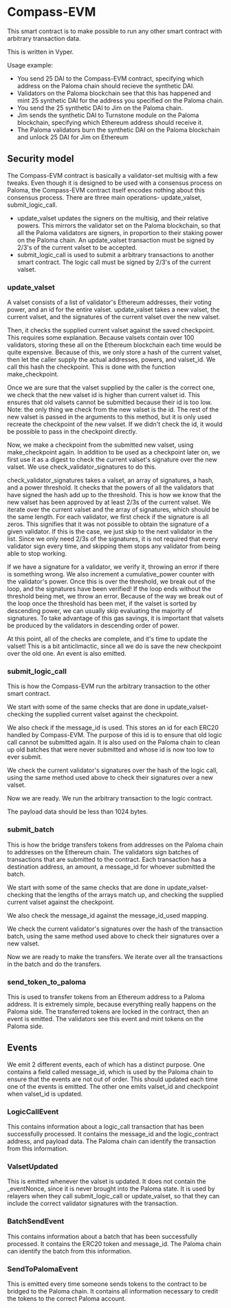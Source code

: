 # Compass-EVM

This smart contract is to make possible to run any other smart contract with arbitrary transaction data.

This is written in Vyper.

Usage example:

- You send 25 DAI to the Compass-EVM contract, specifying which address on the Paloma chain should recieve the synthetic DAI.
- Validators on the Paloma blockchain see that this has happened and mint 25 synthetic DAI for the address you specified on the Paloma chain.
- You send the 25 synthetic DAI to Jim on the Paloma chain.
- Jim sends the synthetic DAI to Turnstone module on the Paloma blockchain, specifying which Ethereum address should receive it.
- The Paloma validators burn the synthetic DAI on the Paloma blockchain and unlock 25 DAI for Jim on Ethereum

## Security model

The Compass-EVM contract is basically a validator-set multisig with a few tweaks. Even though it is designed to be used with a consensus process on Paloma, the Compass-EVM contract itself encodes nothing about this consensus process. There are three main operations- update_valset, submit_logic_call.
- update_valset updates the signers on the multisig, and their relative powers. This mirrors the validator set on the Paloma blockchain, so that all the Paloma validators are signers, in proportion to their staking power on the Paloma chain. An update_valset transaction must be signed by 2/3's of the current valset to be accepted.
- submit_logic_call is used to submit a arbitrary transactions to another smart contract. The logic call must be signed by 2/3's of the current valset.

### update_valset

A valset consists of a list of validator's Ethereum addresses, their voting power, and an id for the entire valset. update_valset takes a new valset, the current valset, and the signatures of the current valset over the new valset.

Then, it checks the supplied current valset against the saved checkpoint. This requires some explanation. Because valsets contain over 100 validators, storing these all on the Ethereum blockchain each time would be quite expensive. Because of this, we only store a hash of the current valset, then let the caller supply the actual addresses, powers, and valset_id. We call this hash the checkpoint. This is done with the function make_checkpoint.

Once we are sure that the valset supplied by the caller is the correct one, we check that the new valset id is higher than current valset id. This ensures that old valsets cannot be submitted because their id is too low. Note: the only thing we check from the new valset is the id. The rest of the new valset is passed in the arguments to this method, but it is only used recreate the checkpoint of the new valset. If we didn't check the id, it would be possible to pass in the checkpoint directly.

Now, we make a checkpoint from the submitted new valset, using make_checkpoint again. In addition to be used as a checkpoint later on, we first use it as a digest to check the current valset's signature over the new valset. We use check_validator_signatures to do this.

check_validator_signatures takes a valset, an array of signatures, a hash, and a power threshold. It checks that the powers of all the validators that have signed the hash add up to the threshold. This is how we know that the new valset has been approved by at least 2/3s of the current valset. We iterate over the current valset and the array of signatures, which should be the same length. For each validator, we first check if the signature is all zeros. This signifies that it was not possible to obtain the signature of a given validator. If this is the case, we just skip to the next validator in the list. Since we only need 2/3s of the signatures, it is not required that every validator sign every time, and skipping them stops any validator from being able to stop working.

If we have a signature for a validator, we verify it, throwing an error if there is something wrong. We also increment a cumulative_power counter with the validator's power. Once this is over the threshold, we break out of the loop, and the signatures have been verified! If the loop ends without the threshold being met, we throw an error. Because of the way we break out of the loop once the threshold has been met, if the valset is sorted by descending power, we can usually skip evaluating the majority of signatures. To take advantage of this gas savings, it is important that valsets be produced by the validators in descending order of power.

At this point, all of the checks are complete, and it's time to update the valset! This is a bit anticlimactic, since all we do is save the new checkpoint over the old one. An event is also emitted.

### submit_logic_call

This is how the Compass-EVM run the arbitrary transaction to the other smart contract.

We start with some of the same checks that are done in update_valset- checking the supplied current valset against the checkpoint.

We also check if the message_id is used. This stores an id for each ERC20 handled by Compass-EVM. The purpose of this id is to ensure that old logic call cannot be submitted again. It is also used on the Paloma chain to clean up old batches that were never submitted and whose id is now too low to ever submit.

We check the current validator's signatures over the hash of the logic call, using the same method used above to check their signatures over a new valset.

Now we are ready. We run the arbitrary transaction to the logic contract.

The payload data should be less than 1024 bytes.

### submit_batch

This is how the bridge transfers tokens from addresses on the Paloma chain to addresses on the Ethereum chain. The validators sign batches of transactions that are submitted to the contract. Each transaction has a destination address, an amount, a message_id for whoever submitted the batch.

We start with some of the same checks that are done in update_valset- checking that the lengths of the arrays match up, and checking the supplied current valset against the checkpoint.

We also check the message_id against the message_id_used mapping.

We check the current validator's signatures over the hash of the transaction batch, using the same method used above to check their signatures over a new valset.

Now we are ready to make the transfers. We iterate over all the transactions in the batch and do the transfers.

### send_token_to_paloma

This is used to transfer tokens from an Ethereum address to a Paloma address. It is extremely simple, because everything really happens on the Paloma side. The transferred tokens are locked in the contract, then an event is emitted. The validators see this event and mint tokens on the Paloma side.

## Events

We emit 2 different events, each of which has a distinct purpose. One contains a field called message_id, which is used by the Paloma chain to ensure that the events are not out of order. This should updated each time one of the events is emitted.
The other one emits valset_id and checkpoint when valset_id is updated.

### LogicCallEvent

This contains information about a logic_call transaction that has been successfully processed. It contains the message_id and the logic_contract address, and payload data. The Paloma chain can identify the transaction from this information.

### ValsetUpdated

This is emitted whenever the valset is updated. It does not contain the _eventNonce, since it is never brought into the Paloma state. It is used by relayers when they call submit_logic_call or update_valset, so that they can include the correct validator signatures with the transaction.

### BatchSendEvent

This contains information about a batch that has been successfully processed. It contains the ERC20 token and message_id. The Paloma chain can identify the batch from this information.

### SendToPalomaEvent

This is emitted every time someone sends tokens to the contract to be bridged to the Paloma chain. It contains all information necessary to credit the tokens to the correct Paloma account.
